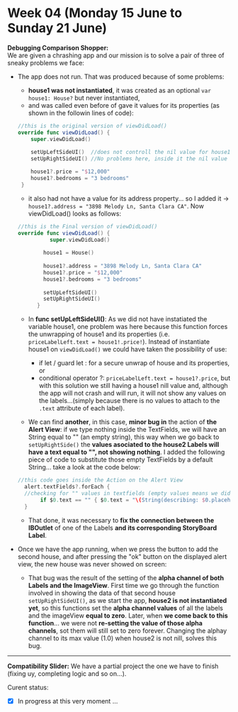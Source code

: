 # Week 04 (Monday 15 June to Sunday 21 June)
 
**Debugging Comparison Shopper:**  
We are given a chrashing app and our mission is to solve a pair of three of sneaky problems we face:

- The app does not run. That was produced because of some problems:
  - **house1 was not instantiated**, it was created as an optional `var house1: House?` but never instantiated,
  - and was called even before of gave it values for its properties (as shown in the followin lines of code):
  ```Swift
  //this is the original version of viewDidLoad()
  override func viewDidLoad() {
      super.viewDidLoad()
      
      setUpLeftSideUI()  //does not controll the nil value for house1 => that means "lots of problems"
      setUpRightSideUI() //No problems here, inside it the nil value is taken in consideration
  
      house1?.price = "$12,000"
      house1?.bedrooms = "3 bedrooms"
   }
  ```  
  
  - it also had not have a value for its address property... so I added it -> `house1?.address = "3898 Melody Ln, Santa Clara CA"`. Now viewDidLoad() looks as follows:
  ```Swift
  //this is the Final version of viewDidLoad()
  override func viewDidLoad() {
            super.viewDidLoad()
            
          house1 = House()
            
          house1?.address = "3898 Melody Ln, Santa Clara CA"
          house1?.price = "$12,000"
          house1?.bedrooms = "3 bedrooms"
          
          setUpLeftSideUI()
          setUpRightSideUI()
        }
   ```
  - In **func setUpLeftSideUI()**: As we did not have instatiated the variable house1, one problem was here because this function forces the unwrapping of house1 and its properties  (i.e. `priceLabelLeft.text = house1!.price!`). Instead of instantiate house1 on `viewDidLoad()` we could have taken the possibility of use:
    - if let / guard let : for a secure unwrap of house and its properties, or 
    - conditional operator ?: `priceLabelLeft.text = house1?.price`, but with this solution we still having a house1 nill value and, although the app will not crash and will run, it will not show any values on the labels...(simply because there is no values to attach to the `.text` attribute of each label).  
    
    
  - We can find **another**, in this case, **minor bug in** the action of **the Alert View**: if we type nothing inside the TextFields, we will have an String equal to "" (an empty string), this way when we go back to `setUpRightSide()` the **values asociated to the house2 Labels will have a text equal to "", not showing nothing**. I added the following piece of code to substitute those empty TextFields by a default String... take a look at the code below:
  ```Swift
  //this code goes inside the Action on the Alert View
    alert.textFields?.forEach { 
    //checking for "" values in textfields (empty values means we didn´t type anything inside them)
         if $0.text == "" { $0.text = "\(String(describing: $0.placeholder!)) not available" }
    }
  ```
  
  - That done, it was necessary to **fix the connection between the IBOutlet** of one of the Labels **and its corresponding StoryBoard Label**.
 
- Once we have the app running, when we press the button to add the second house, and after pressing the "ok" button on the displayed alert view, the new house was never showed on screen:
  - That bug was the result of the setting of the **alpha channel of both Labels and the ImageView**. First time we go through the function involved in showing the data of that second house `setUpRightSideUI()`, as we start the app, **house2 is not instantiated yet**, so this functions set the **alpha channel values** of all the labels and the imageView **equal to zero**. Later, when **we come back to this function**... we were not **re-setting the value of those alpha channels**, sot them will still set to zero forever. Changing the alphay channel to its max value (1.0) when house2 is not nill, solves this bug.

--- 

**Compatibility Slider:** 
We have a partial project the one we have to finish (fixing uy, completing logic and so on...).  

Curent status:
  - [x] In progress at this very moment ...

